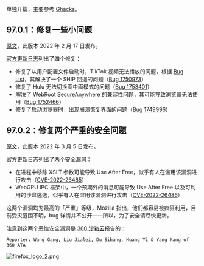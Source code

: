 单独开篇，主要参考 [Ghacks](https://www.ghacks.net/category/firefox/latest-posts/)。

## 97.0.1：修复一些小问题

[原文](https://www.ghacks.net/2022/02/17/firefox-97-0-1-fixes-issues-with-tiktok-and-hulu/)，此版本 2022 年 2 月 17 日发布。

[官方更新日志](https://www.mozilla.org/en-US/firefox/97.0.1/releasenotes/)列出了四个修复：

+ 修复了从用户配置文件启动时，TikTok 视频无法播放的问题，根据 [Bug List](https://bugzilla.mozilla.org/show_bug.cgi?id=1750973)，其解决了一个 SHIP 回退的问题（[Bug 1750973](https://bugzilla.mozilla.org/show_bug.cgi?id=1750973)）
+ 修复了 Hulu 无法切换画中画模式的问题（[Bug 1753401](https://bugzilla.mozilla.org/show_bug.cgi?id=1753401)）
+ 解决了 WebRoot SecureAnywhere 的兼容性问题，其可能导致浏览器无法使用（[Bug 1752466](https://bugzilla.mozilla.org/show_bug.cgi?id=1752466)）
+ 修复了启动浏览器时，出现崩溃恢复界面的问题（[Bug 1749996](https://bugzilla.mozilla.org/show_bug.cgi?id=1749996)）

## 97.0.2：修复两个严重的安全问题

[原文](https://www.ghacks.net/2022/03/05/firefox-97-0-2-and-firefox-esr-91-6-1-are-out-with-critical-security-fixes/)，此版本 2022 年 3 月 5 日发布。

[官方更新日志](https://www.mozilla.org/en-US/firefox/97.0.2/releasenotes/)列出了两个安全漏洞：

+ 在进程中移除 XSLT 参数可能导致 Use After Free，似乎有人在滥用该漏洞进行攻击（[CVE-2022-26485](https://bugzilla.mozilla.org/show_bug.cgi?id=1758062)）
+ WebGPU IPC 框架中，一个预期外的消息可能导致 Use After Free 以及可利用的沙盒逃逸，似乎有人在滥用该漏洞进行攻击（[CVE-2022-26486](https://bugzilla.mozilla.org/show_bug.cgi?id=1758070)）

这两个漏洞均为最高的「严重」等级，Mozilla 指出，他们都容易被疯狂利用，目前受灾范围不明，bug 详情并不公开——所以，为了安全请尽快更新。

注意到这两个恶性安全漏洞是 [360 沙箱云](https://ata.360.net/)报告的：

```
Reporter: Wang Gang, Liu Jialei, Du Sihang, Huang Yi & Yang Kang of 360 ATA
```

![firefox_logo_2.png](https://s2.loli.net/2022/02/19/b3NyBMRSkl19c7H.png)